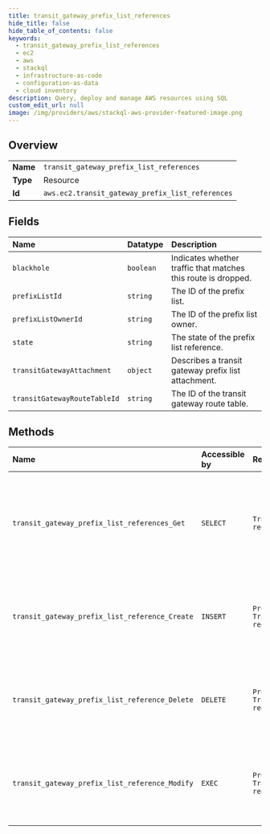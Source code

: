 ```yaml
---
title: transit_gateway_prefix_list_references
hide_title: false
hide_table_of_contents: false
keywords:
  - transit_gateway_prefix_list_references
  - ec2
  - aws    
  - stackql
  - infrastructure-as-code
  - configuration-as-data
  - cloud inventory
description: Query, deploy and manage AWS resources using SQL
custom_edit_url: null
image: /img/providers/aws/stackql-aws-provider-featured-image.png
---
```

  
    

## Overview
<table><tbody>
<tr><td><b>Name</b></td><td><code>transit_gateway_prefix_list_references</code></td></tr>
<tr><td><b>Type</b></td><td>Resource</td></tr>
<tr><td><b>Id</b></td><td><code>aws.ec2.transit_gateway_prefix_list_references</code></td></tr>
</tbody></table>

## Fields
| Name | Datatype | Description |
|:-----|:---------|:------------|
| `blackhole` | `boolean` | Indicates whether traffic that matches this route is dropped. |
| `prefixListId` | `string` | The ID of the prefix list. |
| `prefixListOwnerId` | `string` | The ID of the prefix list owner. |
| `state` | `string` | The state of the prefix list reference. |
| `transitGatewayAttachment` | `object` | Describes a transit gateway prefix list attachment. |
| `transitGatewayRouteTableId` | `string` | The ID of the transit gateway route table. |
## Methods
| Name | Accessible by | Required Params | Description |
|:-----|:--------------|:----------------|:------------|
| `transit_gateway_prefix_list_references_Get` | `SELECT` | `TransitGatewayRouteTableId, region` | Gets information about the prefix list references in a specified transit gateway route table. |
| `transit_gateway_prefix_list_reference_Create` | `INSERT` | `PrefixListId, TransitGatewayRouteTableId, region` | Creates a reference (route) to a prefix list in a specified transit gateway route table. |
| `transit_gateway_prefix_list_reference_Delete` | `DELETE` | `PrefixListId, TransitGatewayRouteTableId, region` | Deletes a reference (route) to a prefix list in a specified transit gateway route table. |
| `transit_gateway_prefix_list_reference_Modify` | `EXEC` | `PrefixListId, TransitGatewayRouteTableId, region` | Modifies a reference (route) to a prefix list in a specified transit gateway route table. |

